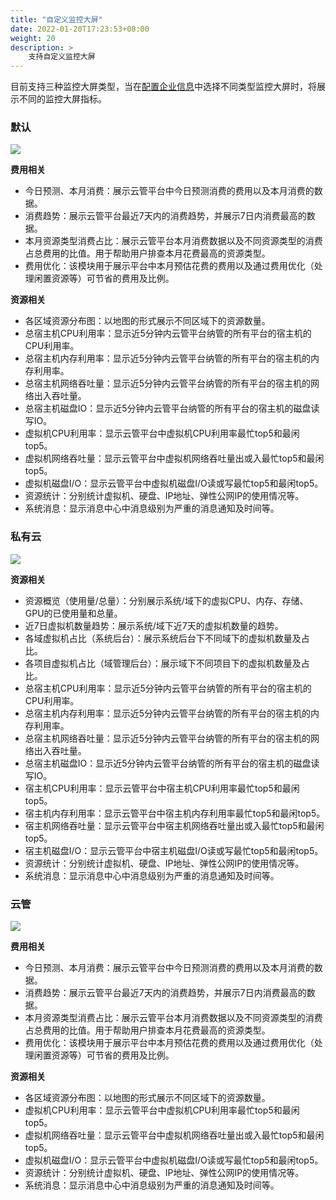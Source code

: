 ```yaml
---
title: "自定义监控大屏"
date: 2022-01-20T17:23:53+08:00
weight: 20
description: >
    支持自定义监控大屏
---
```


目前支持三种监控大屏类型，当在[配置企业信息](../config)中选择不同类型监控大屏时，将展示不同的监控大屏指标。

### 默认

![](../../images/overview-custom.png)

**费用相关**

- 今日预测、本月消费：展示云管平台中今日预测消费的费用以及本月消费的数据。
- 消费趋势：展示云管平台最近7天内的消费趋势，并展示7日内消费最高的数据。
- 本月资源类型消费占比：展示云管平台本月消费数据以及不同资源类型的消费占总费用的比值。用于帮助用户排查本月花费最高的资源类型。
- 费用优化：该模块用于展示平台中本月预估花费的费用以及通过费用优化（处理闲置资源等）可节省的费用及比例。
  
**资源相关**

- 各区域资源分布图：以地图的形式展示不同区域下的资源数量。
- 总宿主机CPU利用率：显示近5分钟内云管平台纳管的所有平台的宿主机的CPU利用率。
- 总宿主机内存利用率：显示近5分钟内云管平台纳管的所有平台的宿主机的内存利用率。
- 总宿主机网络吞吐量：显示近5分钟内云管平台纳管的所有平台的宿主机的网络出入吞吐量。
- 总宿主机磁盘IO：显示近5分钟内云管平台纳管的所有平台的宿主机的磁盘读写IO。
- 虚拟机CPU利用率：显示云管平台中虚拟机CPU利用率最忙top5和最闲top5。
- 虚拟机网络吞吐量：显示云管平台中虚拟机网络吞吐量出或入最忙top5和最闲top5。
- 虚拟机磁盘I/O：显示云管平台中虚拟机磁盘I/O读或写最忙top5和最闲top5。
- 资源统计：分别统计虚拟机、硬盘、IP地址、弹性公网IP的使用情况等。
- 系统消息：显示消息中心中消息级别为严重的消息通知及时间等。

### 私有云

![](../../images/overview-private.png)

**资源相关**

- 资源概览（使用量/总量）：分别展示系统/域下的虚拟CPU、内存、存储、GPU的已使用量和总量。
- 近7日虚拟机数量趋势：展示系统/域下近7天的虚拟机数量的趋势。
- 各域虚拟机占比（系统后台）：展示系统后台下不同域下的虚拟机数量及占比。
- 各项目虚拟机占比（域管理后台）：展示域下不同项目下的虚拟机数量及占比。
- 总宿主机CPU利用率：显示近5分钟内云管平台纳管的所有平台的宿主机的CPU利用率。
- 总宿主机内存利用率：显示近5分钟内云管平台纳管的所有平台的宿主机的内存利用率。
- 总宿主机网络吞吐量：显示近5分钟内云管平台纳管的所有平台的宿主机的网络出入吞吐量。
- 总宿主机磁盘IO：显示近5分钟内云管平台纳管的所有平台的宿主机的磁盘读写IO。
- 宿主机CPU利用率：显示云管平台中宿主机CPU利用率最忙top5和最闲top5。
- 宿主机内存利用率：显示云管平台中宿主机内存利用率最忙top5和最闲top5。
- 宿主机网络吞吐量：显示云管平台中宿主机网络吞吐量出或入最忙top5和最闲top5。
- 宿主机磁盘I/O：显示云管平台中宿主机磁盘I/O读或写最忙top5和最闲top5。
- 资源统计：分别统计虚拟机、硬盘、IP地址、弹性公网IP的使用情况等。
- 系统消息：显示消息中心中消息级别为严重的消息通知及时间等。

### 云管

![](../../images/overview-cmp.png)

**费用相关**

- 今日预测、本月消费：展示云管平台中今日预测消费的费用以及本月消费的数据。
- 消费趋势：展示云管平台最近7天内的消费趋势，并展示7日内消费最高的数据。
- 本月资源类型消费占比：展示云管平台本月消费数据以及不同资源类型的消费占总费用的比值。用于帮助用户排查本月花费最高的资源类型。
- 费用优化：该模块用于展示平台中本月预估花费的费用以及通过费用优化（处理闲置资源等）可节省的费用及比例。
  
**资源相关**

- 各区域资源分布图：以地图的形式展示不同区域下的资源数量。
- 虚拟机CPU利用率：显示云管平台中虚拟机CPU利用率最忙top5和最闲top5。
- 虚拟机网络吞吐量：显示云管平台中虚拟机网络吞吐量出或入最忙top5和最闲top5。
- 虚拟机磁盘I/O：显示云管平台中虚拟机磁盘I/O读或写最忙top5和最闲top5。
- 资源统计：分别统计虚拟机、硬盘、IP地址、弹性公网IP的使用情况等。
- 系统消息：显示消息中心中消息级别为严重的消息通知及时间等。